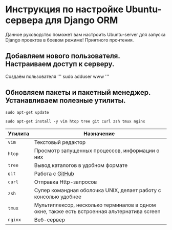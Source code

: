# Инструкция по настройке Ubuntu-сервера для Django ORM
Данное руководство поможет вам настроить Ubuntu-server для запуска Django проектов в боевом режиме! Приятного прочтения.

## Добавляем нового пользователя. Настраиваем доступ к серверу.
Создаём пользователя 
'''
sudo adduser www
'''


## Обновляем пакеты и пакетный менеджер. Устанавливаем полезные утилиты.
```
sudo apt-get update
```
```
sudo apt-get install -y vim htop tree git curl zsh tmux nginx
```


Утилита  | Назначение
------------- | -------------
`vim`  | Текстовый редактор
`htop`  | Просмотр запущенных процессов, информации о них
`tree`  | Вывод каталогов в удобном формате
`git`  | Работа с [GitHub](https://github.com/)
`curl`  | Отправка Http-запросов
`zsh`  | Супер командная оболочка UNIX, делает работу с консолью удобнее
`tmux`  | Мультиплексор, несколько терминалов в одном окне, также есть встроенная альтернатива screen
`nginx`  | Веб-сервер




